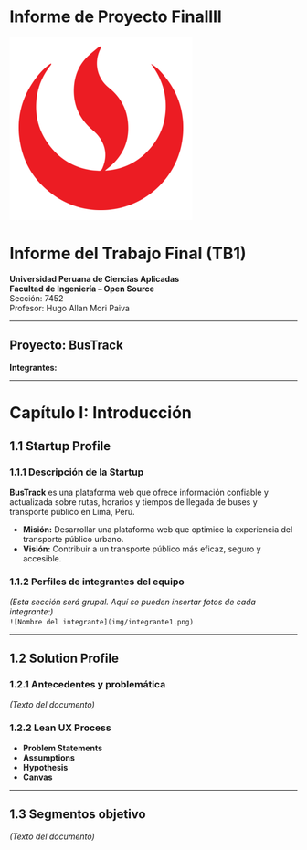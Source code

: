 # Informe de Proyecto Finallll  

![UPC](img/commons/universidad-peruana-de-ciencias-aplicadas-upc-logo-png_seeklogo-402620.png)

# Informe del Trabajo Final (TB1)  

**Universidad Peruana de Ciencias Aplicadas**  
**Facultad de Ingeniería – Open Source**  
Sección: 7452  
Profesor: Hugo Allan Mori Paiva  

---

## Proyecto: **BusTrack**  

**Integrantes:**  


---

# Capítulo I: Introducción  

## 1.1 Startup Profile  

### 1.1.1 Descripción de la Startup  
**BusTrack** es una plataforma web que ofrece información confiable y actualizada sobre rutas, horarios y tiempos de llegada de buses y transporte público en Lima, Perú.  

- **Misión:** Desarrollar una plataforma web que optimice la experiencia del transporte público urbano.  
- **Visión:** Contribuir a un transporte público más eficaz, seguro y accesible.  

### 1.1.2 Perfiles de integrantes del equipo  
*(Esta sección será grupal. Aquí se pueden insertar fotos de cada integrante:)*  
`![Nombre del integrante](img/integrante1.png)`  

---

## 1.2 Solution Profile  

### 1.2.1 Antecedentes y problemática  
*(Texto del documento)*  

### 1.2.2 Lean UX Process  
- **Problem Statements**  
- **Assumptions**  
- **Hypothesis**  
- **Canvas**  

---

## 1.3 Segmentos objetivo  
*(Texto del documento)*  
